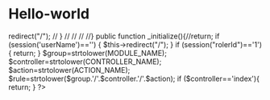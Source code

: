 # Hello-world
<?php
/**
 * 认证控制器
 * @author LWD
 * @category wkrj
 * @package Wkrj\Controller
 * @version 1.0
 */
namespace Wkrj\Controller;
use Think\Controller;
class AuthController extends Controller {
	//权限
	//public funcation _initialize(){
	//       if(session ('userName')==''){
	//       $this->redirect("/");
	//       }
	//
	//
	//
	//}
	public function _initialize(){//return;
		if (session('userName')=='') {
			$this->redirect("/");
		}
		if (session("rolerId")=='1'){
			return;
		}
		$group=strtolower(MODULE_NAME);
		$controller=strtolower(CONTROLLER_NAME);
		$action=strtolower(ACTION_NAME);
		$rule=strtolower($group.'/'.$controller.'/'.$action);
		if ($controller=='index'){
			return;
		}
    ?>
